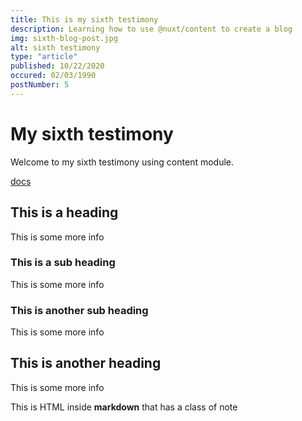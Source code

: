 ```yaml
---
title: This is my sixth testimony
description: Learning how to use @nuxt/content to create a blog
img: sixth-blog-post.jpg
alt: sixth testimony
type: "article"
published: 10/22/2020
occured: 02/03/1990
postNumber: 5
---
```


# My sixth testimony

Welcome to my sixth testimony using content module.

[docs](https://nuxtjs.org/blog/creating-blog-with-nuxt-content#installation)

## This is a heading

This is some more info

### This is a sub heading

This is some more info

### This is another sub heading

This is some more info

## This is another heading

This is some more info

<div class="bg-blue-500 text-white p-4 mb-4">
  This is HTML inside <strong>markdown</strong> that has a class of note
</div>